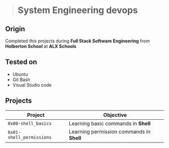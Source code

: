 > # System Engineering devops
## Origin
Completed this projects during **Full Stack Software Engineering** from **Holberton School** at **ALX Schools**
## Tested on
* Ubuntu
* Git Bash
* Visual Studio code
## Projects
| Project | Objective |
| ------- | --------- |
| `0x00-shell_basics` | Learning basic commands in **Shell** |
| `0x01-shell_permissions` | Learning permission commands in **Shell** |
